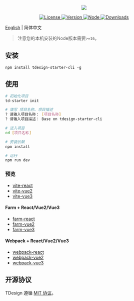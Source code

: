 <p align="center">
  <a href="https://tdesign.tencent.com/starter"><img src="https://tdesign.gtimg.com/starter/brand-logo.svg" /></a>
</p>

<p align="center">
   <a href="https://www.npmjs.com/package/tdesign-starter-cli">
    <img src="https://img.shields.io/npm/l/tdesign-starter-cli.svg?sanitize=true" alt="License" />
  </a>
  <a href="https://www.npmjs.com/package/tdesign-starter-cli">
    <img src="https://img.shields.io/npm/v/tdesign-starter-cli.svg?sanitize=true" alt="Version">
  </a>
    <a href="https://www.npmjs.com/package/tdesign-starter-cli">
    <img src="https://img.shields.io/node/v/tdesign-starter-cli" alt="Node">
  </a>
  <a href="https://www.npmjs.com/package/tdesign-starter-cli">
    <img src="https://img.shields.io/npm/dm/tdesign-starter-cli" alt="Downloads">
  </a>
</p>

[English](./README.md)  | 简体中文

> 注意您的本机安装的Node版本需要`>=16`。

## 安装

```shell
npm install tdesign-starter-cli -g
```

## 使用

```sh
# 初始化项目
td-starter init

# 填写 项目名称、项目描述
? 请输入项目名称： [项目名称]
? 请输入项目描述： Base on tdesign-starter-cli

# 进入项目
cd [项目名称]

# 安装依赖
npm install

# 运行
npm run dev 

```

### 预览

- [vite-react](https://tencent-tdesign-starter-cli.surge.sh/template-vite-react/index.html)
- [vite-vue2](https://tencent-tdesign-starter-cli.surge.sh/template-vite-vue2/index.html)
- [vite-vue3](https://tencent-tdesign-starter-cli.surge.sh/template-vite-vue3/index.html)

#### Farm + React/Vue2/Vue3

- [farm-react](https://tencent-tdesign-starter-cli.surge.sh/template-farm-react/index.html)
- [farm-vue2](https://tencent-tdesign-starter-cli.surge.sh/template-farm-vue2/index.html)
- [farm-vue3](https://tencent-tdesign-starter-cli.surge.sh/template-farm-vue3/index.html)

#### Webpack + React/Vue2/Vue3

- [webpack-react](https://tencent-tdesign-starter-cli.surge.sh/template-webpack-react/index.html)
- [webpack-vue2](https://tencent-tdesign-starter-cli.surge.sh/template-webpack-vue2/index.html)
- [webpack-vue3](https://tencent-tdesign-starter-cli.surge.sh/template-webpack-vue3/index.html)

## 开源协议

TDesign 遵循 [MIT 协议](https://github.com/Tencent/tdesign-starter-cli/LICENSE)。
